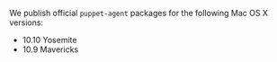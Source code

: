 We publish official `puppet-agent` packages for the following Mac OS X versions:

- 10.10 Yosemite
- 10.9 Mavericks
